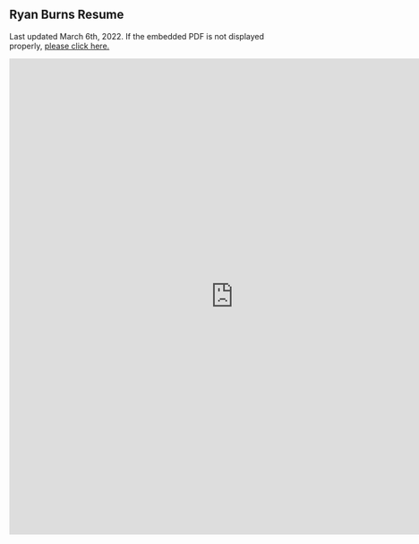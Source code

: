 ## Ryan Burns Resume
Last updated March 6th, 2022. If the embedded PDF is not displayed properly, <a href='pdf/Ryan_Burns_Resume_2022.pdf' target="_blank">please click here.</a>

<embed src="https://ryanmburns93.github.io/pdf/Ryan_Burns_Resume_2022.pdf" width="800px" height="850px" />
